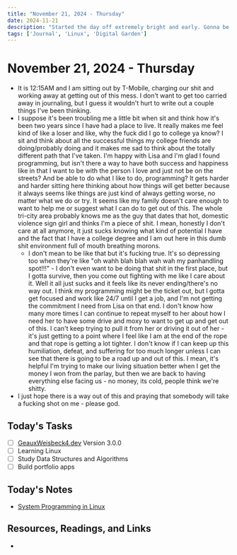 ```yaml
---
title: "November 21, 2024 - Thursday"
date: 2024-11-21
description: "Started the day off extremely bright and early. Gonna be a good day"
tags: ['Journal', 'Linux', 'Digital Garden']
---
```


# November 21, 2024 - Thursday

- It is 12:15AM and I am sitting out by T-Mobile, charging our shit and working away at getting out of this mess. I don't want to get too carried away in journaling, but I guess it wouldn't hurt to write out a couple things I've been thinking.
- I suppose it's been troubling me a little bit when sit and think how it's been two years since I have had a place to live. It really makes me feel kind of like a loser and like, why the fuck did I go to college ya know? I sit and think about all the successful things my college friends are doing/probably doing and it makes me sad to think about the totally different path that I've taken. I'm happy with Lisa and I'm glad I found programming, but isn't there a way to have both success and happiness like in that I want to be with the person I love and just not be on the streets? And be able to do what I like to do, programming? It gets harder and harder sitting here thinking about how things will get better because it always seems like things are just kind of always getting worse, no matter what we do or try. It seems like my family doesn't care enough to want to help me or suggest what I can do to get out of this. The whole tri-city area probably knows me as the guy that dates that hot, domestic violence sign girl and thinks I'm a piece of shit. I mean, honestly I don't care at all anymore, it just sucks knowing what kind of potential I have and the fact that I have a college degree and I am out here in this dumb shit environment full of mouth breathing morons.
	- I don't mean to be like that but it's fucking true. It's so depressing too when they're like "oh wahh blah blah wah wah my panhandling spot!!!" - I don't even want to be doing that shit in the  first place, but I gotta survive, then you come out fighting with me like I care about it. Well it all just sucks and it feels like its never ending/there's no way out. I think my programming might be the ticket out, but I gotta get focused and work like 24/7 until I get a job, and I'm not getting the commitment I need from Lisa on that end. I don't know how many more times I can continue to repeat myself to her about how I need her to have some drive and moxy to want to get up and get out of this. I can't keep trying to pull it from her or driving it out of her - it's just getting to a point where I feel like I am at the end of the rope and that rope is getting a lot tighter. I don't know if I can keep up this humiliation, defeat, and suffering for too much longer unless I can see that there is going to be a road up and out of this. I mean, it's helpful I'm trying to make our living situation better when I get the money I won from the parlay, but then we are back to having everything else facing us - no money, its cold, people think we're shitty.
- I just hope there is a way out of this and praying that somebody will take a fucking shot on me - please god.

## Today's Tasks

- [ ] [GeauxWeisbeck4.dev](https://geauxweisbeck4.dev) Version 3.0.0
- [ ] Learning Linux
- [ ] Study Data Structures and Algorithms
- [ ] Build portfolio apps

## Today's Notes

- [System Programming in Linux](system-programming-in-linux.md)

## Resources, Readings, and Links

-
